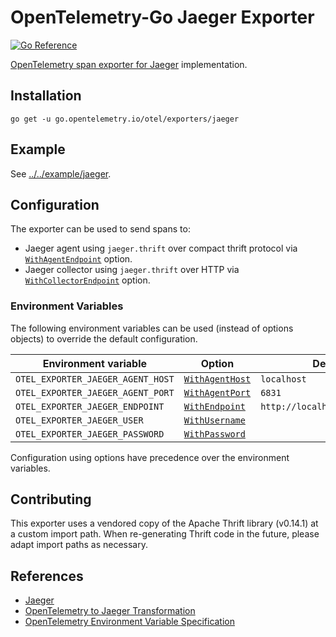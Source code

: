 # OpenTelemetry-Go Jaeger Exporter

[![Go Reference](https://pkg.go.dev/badge/go.opentelemetry.io/otel/exporters/jaeger.svg)](https://pkg.go.dev/go.opentelemetry.io/otel/exporters/jaeger)

[OpenTelemetry span exporter for Jaeger](https://github.com/open-telemetry/opentelemetry-specification/blob/v1.20.0/specification/trace/sdk_exporters/jaeger.md) implementation.

## Installation

```
go get -u go.opentelemetry.io/otel/exporters/jaeger
```

## Example

See [../../example/jaeger](../../example/jaeger).

## Configuration

The exporter can be used to send spans to:

- Jaeger agent using `jaeger.thrift` over compact thrift protocol via
  [`WithAgentEndpoint`](https://pkg.go.dev/go.opentelemetry.io/otel/exporters/jaeger#WithAgentEndpoint) option.
- Jaeger collector using `jaeger.thrift` over HTTP via
  [`WithCollectorEndpoint`](https://pkg.go.dev/go.opentelemetry.io/otel/exporters/jaeger#WithCollectorEndpoint) option.

### Environment Variables

The following environment variables can be used
(instead of options objects) to override the default configuration.

| Environment variable              | Option                                                                                        | Default value                       |
| --------------------------------- | --------------------------------------------------------------------------------------------- | ----------------------------------- |
| `OTEL_EXPORTER_JAEGER_AGENT_HOST` | [`WithAgentHost`](https://pkg.go.dev/go.opentelemetry.io/otel/exporters/jaeger#WithAgentHost) | `localhost`                         |
| `OTEL_EXPORTER_JAEGER_AGENT_PORT` | [`WithAgentPort`](https://pkg.go.dev/go.opentelemetry.io/otel/exporters/jaeger#WithAgentPort) | `6831`                              |
| `OTEL_EXPORTER_JAEGER_ENDPOINT`   | [`WithEndpoint`](https://pkg.go.dev/go.opentelemetry.io/otel/exporters/jaeger#WithEndpoint)   | `http://localhost:14268/api/traces` |
| `OTEL_EXPORTER_JAEGER_USER`       | [`WithUsername`](https://pkg.go.dev/go.opentelemetry.io/otel/exporters/jaeger#WithUsername)   |                                     |
| `OTEL_EXPORTER_JAEGER_PASSWORD`   | [`WithPassword`](https://pkg.go.dev/go.opentelemetry.io/otel/exporters/jaeger#WithPassword)   |                                     |

Configuration using options have precedence over the environment variables.

## Contributing

This exporter uses a vendored copy of the Apache Thrift library (v0.14.1) at a custom import path.
When re-generating Thrift code in the future, please adapt import paths as necessary.

## References

- [Jaeger](https://www.jaegertracing.io/)
- [OpenTelemetry to Jaeger Transformation](https://github.com/open-telemetry/opentelemetry-specification/blob/v1.20.0/specification/trace/sdk_exporters/jaeger.md)
- [OpenTelemetry Environment Variable Specification](https://github.com/open-telemetry/opentelemetry-specification/blob/v1.20.0/specification/sdk-environment-variables.md#jaeger-exporter)
